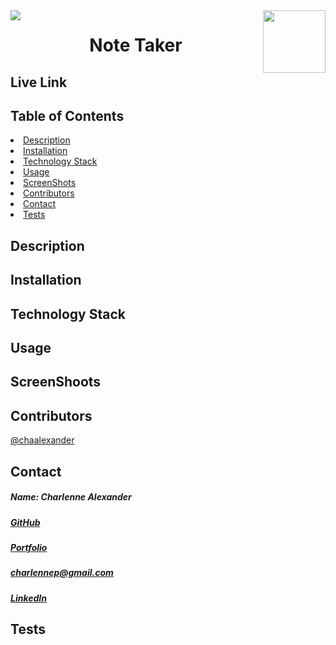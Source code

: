 
<img align="left" src= "https://img.shields.io/badge/License-MIT-green">
<img align="right" width="100" height="100" src="https://avatars1.githubusercontent.com/u/59755481?v=4">
<h1 align= "center">Note Taker</h1> 
<h2>Live Link</h2>
<!-- <h3><a href= "https://chaalexander.github.io/">Live Link</a></h3>   -->
<h2> Table of Contents </h2>
<li><a href="#description">Description</a></li>  
<li><a href="#installation">Installation</a></li> 
<li><a href="#tech">Technology Stack</a></li> 
<li><a href="#usage">Usage</a></li> 
<li><a href="#screen">ScreenShots</a></li> 
<li><a href="#contributors">Contributors</a></li>   
<li><a href="#contact">Contact</a></li> 
<li><a href="#tests">Tests</a></li> 
<h2 id="description"> Description </h2>
<p></p>   
<h2 id="installation"> Installation </h2>
<p></p>          
<h2 id="tech"> Technology Stack </h2>          
<p></p>          
<h2 id="usage"> Usage </h2>
<p></p>   
<h2 id="screen"> ScreenShoots </h2>
<!-- <img src= "image/Screen Shot .png">
<img src= "image/Screen Shot 1.png">
<img src= "image/Screen Shot 2.png">
<img src= "image/Screen Shot 3.png"> -->
<h2 id="contributors"> Contributors </h2>
<p><a href= "https://github.com/chaalexander">@chaalexander</a></p> 
<h2 id="contact"> Contact </h2>         
<h5> Name: Charlenne Alexander </h5>       
<h5><a href= "https://github.com/chaalexander">GitHub</a></h5>  
<h5><a href= "https://chaalexander.github.io/">Portfolio</a></h5>  
<h5><a href= "mailto:charlennep@gmail.com">charlennep@gmail.com</a></h5>       
<h5><a href= "https://www.linkedin.com/in/cha-alexander">LinkedIn</a></h5>    
<h2 id="tests">Tests</h2>
<!-- <p><img src= "image/gif.gif"></p> -->